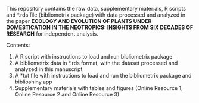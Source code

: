 This repository contains the raw data, supplementary materials, R scripts and *.rds file (bibliometrix package) with data processed and analyzed in the paper **ECOLOGY AND EVOLUTION OF PLANTS UNDER DOMESTICATION IN THE NEOTROPICS: INSIGHTS FROM SIX DECADES OF RESEARCH** for independent analysis.

Contents:
1. A R script with instructions to load and run bibliometrix package
2. A bibliometrix data in *.rds format, with the dataset processed and analyzed in this manuscript
3. A *txt file with instructions to load and run the bibliometrix package and biblioshiny app
4. Supplementary materials with tables and figures (Online Resource 1, Online Resource 2 and Online Resource 3)
